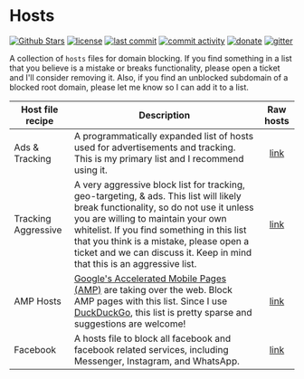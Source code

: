 # Hosts

[![Github Stars](https://img.shields.io/github/stars/lightswitch05/hosts)](https://github.com/lightswitch05/hosts)
[![license](https://img.shields.io/github/license/lightswitch05/hosts.svg)](https://github.com/lightswitch05/hosts/blob/master/LICENSE)
[![last commit](https://img.shields.io/github/last-commit/lightswitch05/hosts.svg)](https://github.com/lightswitch05/hosts/commits/master)
[![commit activity](https://img.shields.io/github/commit-activity/y/lightswitch05/hosts.svg)](https://github.com/lightswitch05/hosts/commits/master)
[![donate](https://img.shields.io/badge/Donate-EFF-orange.svg)](https://supporters.eff.org/donate)
[![gitter](https://img.shields.io/gitter/room/lightswitch05/hosts.svg)](https://gitter.im/lightswitch05/hosts)

A collection of `hosts` files for domain blocking. If you find something in a list that you believe is a mistake or breaks functionality, please open a ticket and I'll consider removing it. Also, if you find an unblocked subdomain of a blocked root domain, please let me know so I can add it to a list.

Host file recipe | Description | Raw hosts
---------------- | ----------- |:---------:
Ads & Tracking | A programmatically expanded list of hosts used for advertisements and tracking. This is my primary list and I recommend using it. | [link](https://www.github.developerdan.com/hosts/lists/ads-and-tracking-extended.txt)
Tracking Aggressive | A very aggressive block list for tracking, geo-targeting, & ads. This list will likely break functionality, so do not use it unless you are willing to maintain your own whitelist. If you find something in this list that you think is a mistake, please open a ticket and we can discuss it. Keep in mind that this is an aggressive list. | [link](https://www.github.developerdan.com/hosts/lists/tracking-aggressive-extended.txt)
AMP Hosts | [Google's Accelerated Mobile Pages (AMP)](https://www.theregister.co.uk/2017/05/19/open_source_insider_google_amp_bad_bad_bad/) are taking over the web. Block AMP pages with this list. Since I use [DuckDuckGo](https://duckduckgo.com/), this list is pretty sparse and suggestions are welcome! | [link](https://www.github.developerdan.com/hosts/lists/amp-hosts-extended.txt)
Facebook | A hosts file to block all facebook and facebook related services, including Messenger, Instagram, and WhatsApp. | [link](https://www.github.developerdan.com/hosts/lists/facebook-extended.txt)

